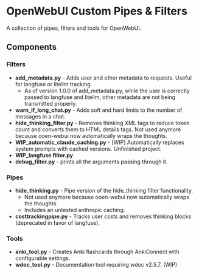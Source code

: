 # OpenWebUI Custom Pipes & Filters

A collection of pipes, filters and tools for OpenWebUI.

## Components

### Filters

- **add_metadata.py** - Adds user and other metadata to requests. Useful for langfuse or litellm tracking.
    * As of version 1.0.0 of add_metadata.py, while the user is correctly passed to langfuse and litellm, other metadata are not being transmitted properly.
- **warn_if_long_chat.py** - Adds soft and hard limits to the number of messages in a chat.
- **hide_thinking_filter.py** - Removes thinking XML tags to reduce token count and converts them to HTML details tags. Not used anymore because ooen-webui now automatically wraps the thoughts.
- **WIP_automatic_claude_caching.py**  - [WIP] Automatically replaces system prompts with cached versions. Unfinished project.
- **WIP_langfuse filter.py**
- **debug_filter.py** - prints all the arguments passing through it.

### Pipes

- **hide_thinking.py** - Pipe version of the hide_thinking filter functionality.
    - Not used anymore because ooen-webui now automatically wraps the thoughts.
    - Includes an untested anthropic caching.
- **costtrackingpipe.py** - Tracks user costs and removes thinking blocks (deprecated in favor of langfuse).

### Tools

- **anki_tool.py** - Creates Anki flashcards through AnkiConnect with configurable settings.
- **wdoc_tool.py** - Documentation tool requiring wdoc v2.5.7. (WIP)
